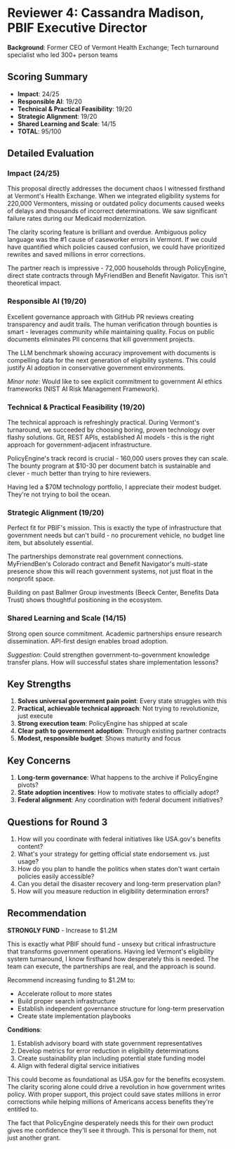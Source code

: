 # Reviewer 4: Cassandra Madison, PBIF Executive Director
**Background**: Former CEO of Vermont Health Exchange; Tech turnaround specialist who led 300+ person teams

## Scoring Summary
- **Impact**: 24/25
- **Responsible AI**: 19/20
- **Technical & Practical Feasibility**: 19/20
- **Strategic Alignment**: 19/20
- **Shared Learning and Scale**: 14/15
- **TOTAL**: 95/100

## Detailed Evaluation

### Impact (24/25)
This proposal directly addresses the document chaos I witnessed firsthand at Vermont's Health Exchange. When we integrated eligibility systems for 220,000 Vermonters, missing or outdated policy documents caused weeks of delays and thousands of incorrect determinations. We saw significant failure rates during our Medicaid modernization.

The clarity scoring feature is brilliant and overdue. Ambiguous policy language was the #1 cause of caseworker errors in Vermont. If we could have quantified which policies caused confusion, we could have prioritized rewrites and saved millions in error corrections.

The partner reach is impressive - 72,000 households through PolicyEngine, direct state contracts through MyFriendBen and Benefit Navigator. This isn't theoretical impact.

### Responsible AI (19/20)
Excellent governance approach with GitHub PR reviews creating transparency and audit trails. The human verification through bounties is smart - leverages community while maintaining quality. Focus on public documents eliminates PII concerns that kill government projects.

The LLM benchmark showing accuracy improvement with documents is compelling data for the next generation of eligibility systems. This could justify AI adoption in conservative government environments.

*Minor note*: Would like to see explicit commitment to government AI ethics frameworks (NIST AI Risk Management Framework).

### Technical & Practical Feasibility (19/20)
The technical approach is refreshingly practical. During Vermont's turnaround, we succeeded by choosing boring, proven technology over flashy solutions. Git, REST APIs, established AI models - this is the right approach for government-adjacent infrastructure.

PolicyEngine's track record is crucial - 160,000 users proves they can scale. The bounty program at $10-30 per document batch is sustainable and clever - much better than trying to hire reviewers.

Having led a $70M technology portfolio, I appreciate their modest budget. They're not trying to boil the ocean.

### Strategic Alignment (19/20)
Perfect fit for PBIF's mission. This is exactly the type of infrastructure that government needs but can't build - no procurement vehicle, no budget line item, but absolutely essential.

The partnerships demonstrate real government connections. MyFriendBen's Colorado contract and Benefit Navigator's multi-state presence show this will reach government systems, not just float in the nonprofit space.

Building on past Ballmer Group investments (Beeck Center, Benefits Data Trust) shows thoughtful positioning in the ecosystem.

### Shared Learning and Scale (14/15)
Strong open source commitment. Academic partnerships ensure research dissemination. API-first design enables broad adoption.

*Suggestion*: Could strengthen government-to-government knowledge transfer plans. How will successful states share implementation lessons?

## Key Strengths
1. **Solves universal government pain point**: Every state struggles with this
2. **Practical, achievable technical approach**: Not trying to revolutionize, just execute
3. **Strong execution team**: PolicyEngine has shipped at scale
4. **Clear path to government adoption**: Through existing partner contracts
5. **Modest, responsible budget**: Shows maturity and focus

## Key Concerns
1. **Long-term governance**: What happens to the archive if PolicyEngine pivots?
2. **State adoption incentives**: How to motivate states to officially adopt?
3. **Federal alignment**: Any coordination with federal document initiatives?

## Questions for Round 3
1. How will you coordinate with federal initiatives like USA.gov's benefits content?
2. What's your strategy for getting official state endorsement vs. just usage?
3. How do you plan to handle the politics when states don't want certain policies easily accessible?
4. Can you detail the disaster recovery and long-term preservation plan?
5. How will you measure reduction in eligibility determination errors?

## Recommendation
**STRONGLY FUND** - Increase to $1.2M

This is exactly what PBIF should fund - unsexy but critical infrastructure that transforms government operations. Having led Vermont's eligibility system turnaround, I know firsthand how desperately this is needed. The team can execute, the partnerships are real, and the approach is sound.

Recommend increasing funding to $1.2M to:
- Accelerate rollout to more states
- Build proper search infrastructure
- Establish independent governance structure for long-term preservation
- Create state implementation playbooks

**Conditions**:
1. Establish advisory board with state government representatives
2. Develop metrics for error reduction in eligibility determinations
3. Create sustainability plan including potential state funding model
4. Align with federal digital service initiatives

This could become as foundational as USA.gov for the benefits ecosystem. The clarity scoring alone could drive a revolution in how government writes policy. With proper support, this project could save states millions in error corrections while helping millions of Americans access benefits they're entitled to.

The fact that PolicyEngine desperately needs this for their own product gives me confidence they'll see it through. This is personal for them, not just another grant.